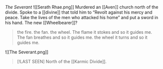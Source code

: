 *The Severant*
![[Serath Rhae.png]]
Murdered an [[Aven]] church north of the divide. Spoke to a [[divine]] that told him to “Revolt against his mercy and peace. Take the lives of the men who attacked his home” and put a sword in his hand. The new [[Wheelbearer]]?

> the fire. the fan. the wheel. The flame it stokes and so it guides me. The fan breathes and so it guides me. the wheel it turns and so it guides me. 

![[The Severant.png]]

> [!LAST SEEN]
> North of the [[Karmic Divide]]. 